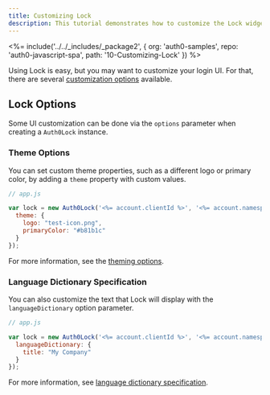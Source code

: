 ```yaml
---
title: Customizing Lock
description: This tutorial demonstrates how to customize the Lock widget
---
```


<%= include('../../_includes/_package2', {
  org: 'auth0-samples',
  repo: 'auth0-javascript-spa',
  path: '10-Customizing-Lock'
}) %>

Using Lock is easy, but you may want to customize your login UI. For that, there are several [customization options](/libraries/lock/v10/customization) available.

## Lock Options

Some UI customization can be done via the `options` parameter when creating a `Auth0Lock` instance.

### Theme Options

You can set custom theme properties, such as a different logo or primary color, by adding a `theme` property with custom values.

```js
// app.js

var lock = new Auth0Lock('<%= account.clientId %>', '<%= account.namespace %>', {
  theme: {
    logo: "test-icon.png",
    primaryColor: "#b81b1c"
  }
});
```

For more information, see the [theming options](/libraries/lock/v10/ui-customization).

### Language Dictionary Specification

You can also customize the text that Lock will display with the `languageDictionary` option parameter.

```js
// app.js

var lock = new Auth0Lock('<%= account.clientId %>', '<%= account.namespace %>', {
  languageDictionary: {
    title: "My Company"
  }
});
```

For more information, see [language dictionary specification](/libraries/lock/v10/i18n).
